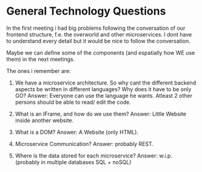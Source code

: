 # General Technology Questions

In the first meeting i had big problems following the conversation of our frontend structure, f.e. the overworld and other microservices.
I dont have to understand every detail but it would be nice to follow the conversation.

Maybe we can define some of the components (and espatially how WE use them) in the next meetings.

The ones i remember are:

1. We have a microservice architecture. So why cant the different backend aspects be written in different languages? Why does it have to be only GO?
  Answer: Everyone can use the language he wants. Atleast 2 other persons should be able to read/ edit the code.

2. What is an IFrame, and how do we use them?
  Answer: Little Website inside another website.

3. What is a DOM?
  Answer: A Website (only HTML).

4. Microservice Communication?
  Answer: probably REST.

5. Where is the data stored for each microservice?
  Answer: w.i.p. (probably in multiple databases SQL + noSQL)

